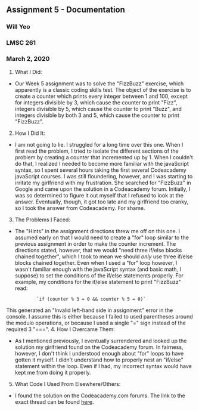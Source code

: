 ## Assignment 5 - Documentation
### Will Yeo
### LMSC 261
### March 2, 2020

1. What I Did:
- Our Week 5 assignment was to solve the  "FizzBuzz" exercise, which apparently is a classic coding skills test. The object of the exercise is to create a counter which prints every integer between 1 and 100, except for integers divisible by 3, which cause the counter to print "Fizz", integers divisible by 5, which cause the counter to print "Buzz", and integers divisible by both 3 and 5, which cause the counter to print "FizzBuzz".
2. How I Did It:
- I am not going to lie. I struggled for a long time over this one. When I first read the problem, I tried to isolate the different sections of the problem by creating a counter that incremented up by 1. When I couldn't do that, I realized I needed to become more familiar with the javaScript syntax, so I spent several hours taking the first several Codeacademy javaScript courses. I was still floundering, however, and I was starting to irritate my girlfriend with my frustration. She searched for "FizzBuzz" in Google and came upon the solution in a Codeacademy forum. Initially, I was so determined to figure it out myself that I refused to look at the answer. Eventually, though, it got too late and my girlfriend too cranky, so I took the answer from Codeacademy. For shame.  
3. The Problems I Faced:
- The "Hints" in the assignment directions threw me off on this one. I assumed early on that I would need to create a "for" loop similar to the previous assignment in order to make the counter increment. The directions stated, however, that we would "need three if/else blocks chained together", which I took to mean we should *only* use three if/else blocks chained together. Even when I used a "for" loop however, I wasn't familiar enough with the javaScript syntax (and basic math, I suppose) to set the conditions of the if/else statements properly. For example, my conditions for the if/else statement to print "FizzBuzz" read:

              `if (counter % 3 = 0 && counter % 5 = 0)`

This generated an "Invalid left-hand side in assignment" error in the console. I assume this is either because I failed to used parentheses around the modulo operations, or because I used a single "=" sign instead of the required 3 "===".
4. How I Overcame Them:
- As I mentioned previously, I eventually surrendered and looked up the solution my girlfriend found on the Codeacademy forum. In fairness, however, I don't think I understood enough about "for" loops to have gotten it myself. I didn't understand how to properly nest an "if/else" statement within the loop. Even if I had, my incorrect syntax would have  kept me from doing it properly.   
5. What Code I Used From Elsewhere/Others:
- I found the solution on the Codeacademy.com forums. The link to the exact thread can be found [here](https://www.codecademy.com/forum_questions/4f97524f1a89c30003000a62).
